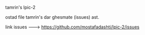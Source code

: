 tamrin's lpic-2

ostad file tamrin's dar ghesmate (issues) ast.

link issues ---> https://github.com/mostafadashti/lpic-2/issues
